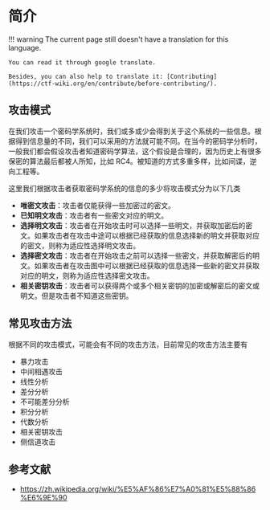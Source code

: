# 简介
!!! warning
    The current page still doesn't have a translation for this language.

    You can read it through google translate.

    Besides, you can also help to translate it: [Contributing](https://ctf-wiki.org/en/contribute/before-contributing/).



## 攻击模式

在我们攻击一个密码学系统时，我们或多或少会得到关于这个系统的一些信息。根据得到信息量的不同，我们可以采用的方法就可能不同。在当今的密码学分析时，一般我们都会假设攻击者知道密码学算法，这个假设是合理的，因为历史上有很多保密的算法最后都被人所知，比如 RC4。被知道的方式多重多样，比如间谍，逆向工程等。

这里我们根据攻击者获取密码学系统的信息的多少将攻击模式分为以下几类

- **唯密文攻击**：攻击者仅能获得一些加密过的密文。
- **已知明文攻击**：攻击者有一些密文对应的明文。
- **选择明文攻击**：攻击者在开始攻击时可以选择一些明文，并获取加密后的密文。如果攻击者在攻击中途可以根据已经获取的信息选择新的明文并获取对应的密文，则称为适应性选择明文攻击。
- **选择密文攻击**：攻击者在开始攻击之前可以选择一些密文，并获取解密后的明文。如果攻击者在攻击图中可以根据已经获取的信息选择一些新的密文并获取对应的明文，则称为适应性选择密文攻击。
- **相关密钥攻击**：攻击者可以获得两个或多个相关密钥的加密或解密后的密文或明文。但是攻击者不知道这些密钥。

## 常见攻击方法

根据不同的攻击模式，可能会有不同的攻击方法，目前常见的攻击方法主要有

- 暴力攻击
- 中间相遇攻击
- 线性分析
- 差分分析
- 不可能差分分析
- 积分分析
- 代数分析
- 相关密钥攻击
- 侧信道攻击

## 参考文献

- https://zh.wikipedia.org/wiki/%E5%AF%86%E7%A0%81%E5%88%86%E6%9E%90